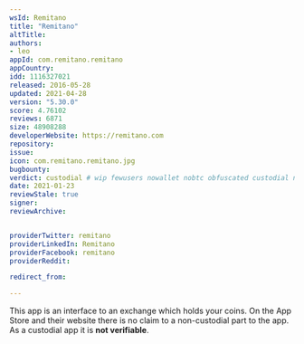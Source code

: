 ```yaml
---
wsId: Remitano
title: "Remitano"
altTitle: 
authors:
- leo
appId: com.remitano.remitano
appCountry: 
idd: 1116327021
released: 2016-05-28
updated: 2021-04-28
version: "5.30.0"
score: 4.76102
reviews: 6871
size: 48908288
developerWebsite: https://remitano.com
repository: 
issue: 
icon: com.remitano.remitano.jpg
bugbounty: 
verdict: custodial # wip fewusers nowallet nobtc obfuscated custodial nosource nonverifiable reproducible bounty defunct
date: 2021-01-23
reviewStale: true
signer: 
reviewArchive:


providerTwitter: remitano
providerLinkedIn: Remitano
providerFacebook: remitano
providerReddit: 

redirect_from:

---
```


This app is an interface to an exchange which holds your coins. On the App Store
and their website there is no claim to a non-custodial part to the app. As a
custodial app it is **not verifiable**.
